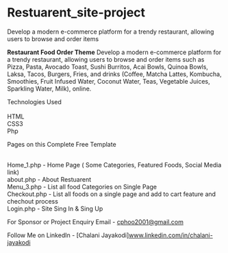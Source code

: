 # Restuarent_site-project
Develop a modern e-commerce platform for a trendy restaurant, allowing users to browse and order items

<b>Restaurant Food Order Theme</b>
Develop a modern e-commerce platform for a trendy restaurant, allowing users to browse and order items such as Pizza, Pasta, Avocado Toast, Sushi Burritos, Acai Bowls, Quinoa Bowls, Laksa, Tacos, Burgers, Fries, and drinks (Coffee, Matcha Lattes, Kombucha, Smoothies, Fruit Infused Water, Coconut Water, Teas, Vegetable Juices, Sparkling Water, Milk), online.

Technologies Used <br><br>
HTML<br>
CSS3<br>
Php<br>

Pages on this Complete Free Template<br><br>

Home_1.php - Home Page ( Some Categories, Featured Foods, Social Media link)<br>
about.php - About Restuarent<br>
Menu_3.php - List all food Categories on Single Page<br>
Checkout.php - List all foods on a single page and add to cart feature and chechout process<br>
Login.php - Site Sing In & Sing Up<br>

For Sponsor or Project Enquiry
Email - cphoo2001@gmail.com

Follow Me on
LinkedIn - [Chalani Jayakodi]www.linkedin.com/in/chalani-jayakodi
